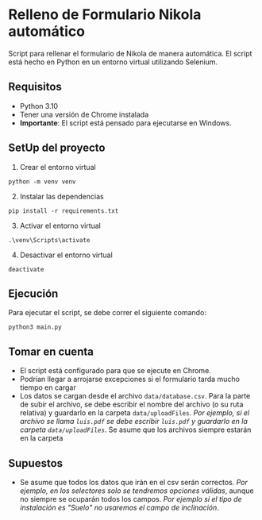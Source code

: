 # Relleno de Formulario Nikola automático
Script para rellenar el formulario de Nikola de manera automática. El script está hecho en Python en un entorno virtual utilizando Selenium.

## Requisitos
- Python 3.10
- Tener una versión de Chrome instalada
- **Importante**: El script está pensado para ejecutarse en Windows.

## SetUp del proyecto

1. Crear el entorno virtual
```
python -m venv venv
```

2. Instalar las dependencias
```
pip install -r requirements.txt
```

3. Activar el entorno virtual
```
.\venv\Scripts\activate
```

4. Desactivar el entorno virtual
```
deactivate
```

## Ejecución
Para ejecutar el script, se debe correr el siguiente comando:
```
python3 main.py
```
## Tomar en cuenta
- El script está configurado para que se ejecute en Chrome.
- Podrían llegar a arrojarse excepciones si el formulario tarda mucho tiempo en cargar
- Los datos se cargan desde el archivo `data/database.csv`. Para la parte de subir el archivo, se debe escribir el nombre del archivo (o su ruta relativa) y guardarlo en la carpeta `data/uploadFiles`. *Por ejemplo, si el archivo se llama `luis.pdf` se debe escribir `luis.pdf` y guardarlo en la carpeta `data/uploadFiles`*. Se asume que los archivos siempre estarán en la carpeta

## Supuestos
- Se asume que todos los datos que irán en el csv serán correctos. *Por ejemplo, en los selectores solo se tendremos opciones válidas*, aunque no siempre se ocuparán todos los campos. *Por ejemplo si el tipo de instalación es "Suelo" no usaremos el campo de inclinación*.
